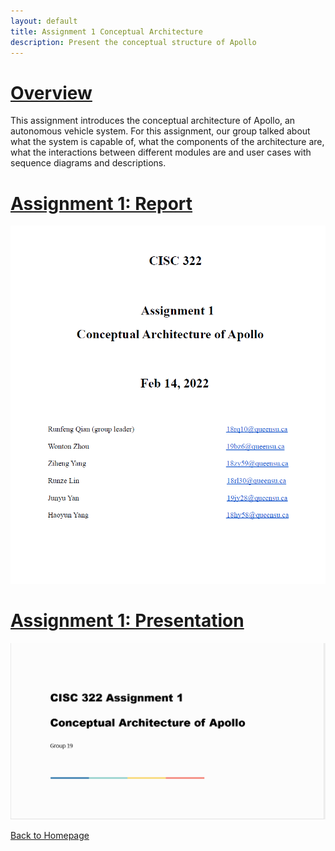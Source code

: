 ```yaml
---
layout: default
title: Assignment 1 Conceptual Architecture
description: Present the conceptual structure of Apollo
---
```

# [Overview](./reading_link.html)

This assignment introduces the conceptual architecture of Apollo, an autonomous vehicle system. For this assignment, our group talked about what the system is capable of, what the components of the architecture are, what the interactions between different modules are and user cases with sequence diagrams and descriptions.

# [Assignment 1: Report](./doc/CISC_322_Group_Project_report_A1.pdf)
![pic_report](./picture/report1.png)

# [Assignment 1: Presentation](./doc/CISC_322_Group_Project_slide_A1.pdf)
![pic_presentation](./picture/presentation1.png)

[Back to Homepage](./)
